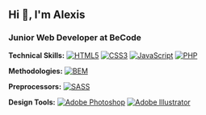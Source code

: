 ## Hi 👋, I'm Alexis
### Junior Web Developer at BeCode

**Technical Skills:**
[![HTML5](https://img.shields.io/badge/HTML5-%23E34F26.svg?style=flat&logo=html5&logoColor=white)](https://www.w3.org/html/)
[![CSS3](https://img.shields.io/badge/CSS3-%231572B6.svg?style=flat&logo=css3&logoColor=white)](https://www.w3.org/Style/CSS/Overview.en.html)
[![JavaScript](https://img.shields.io/badge/JavaScript-%23323330.svg?style=flat&logo=javascript&logoColor=%23F7DF1E)](https://developer.mozilla.org/en-US/docs/Web/JavaScript)
[![PHP](https://img.shields.io/badge/PHP-%23777BB4.svg?style=flat&logo=php&logoColor=white)](https://www.php.net/)

**Methodologies:**
[![BEM](https://img.shields.io/badge/BEM-%23F44336.svg?style=flat)](http://getbem.com/)

**Preprocessors:**
[![SASS](https://img.shields.io/badge/SASS-hotpink.svg?style=flat&logo=SASS&logoColor=white)](https://sass-lang.com/)

**Design Tools:**
[![Adobe Photoshop](https://img.shields.io/badge/Adobe%20Photoshop-%2331A8FF.svg?style=flat&logo=adobe%20photoshop&logoColor=white)](https://www.adobe.com/products/photoshop.html)
[![Adobe Illustrator](https://img.shields.io/badge/Adobe%20Illustrator-%23FF9A00.svg?style=flat&logo=adobe%20illustrator&logoColor=white)](https://www.adobe.com/products/illustrator.html)
